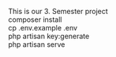 This is our 3. Semester project<br>
composer install<br>
cp .env.example .env<br>
php artisan key:generate<br>
php artisan serve
